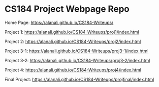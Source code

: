 # CS184 Project Webpage Repo

Home Page: https://alanali.github.io/CS184-Writeups/

Project 1: https://alanali.github.io/CS184-Writeups/proj1/index.html

Project 2: https://alanali.github.io/CS184-Writeups/proj2/index.html

Project 3-1: https://alanali.github.io/CS184-Writeups/proj3-1/index.html

Project 3-2: https://alanali.github.io/CS184-Writeups/proj3-2/index.html

Project 4: https://alanali.github.io/CS184-Writeups/proj4/index.html

Final Project: https://alanali.github.io/CS184-Writeups/projfinal/index.html
